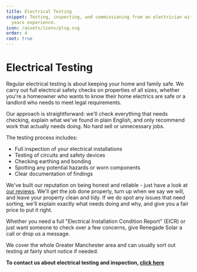 ```yaml
---
title: Electrical Testing
snippet: Testing, inspecting, and commissioning from an electrician with 20+
  years experience.
icon: /assets/icons/plug.svg
order: 4
root: true
---
```

# Electrical Testing

Regular electrical testing is about keeping your home and family safe. We carry out full electrical safety checks on properties of all sizes, whether you're a homeowner who wants to know their home electrics are safe or a landlord who needs to meet legal requirements.

Our approach is straightforward: we'll check everything that needs checking, explain what we've found in plain English, and only recommend work that actually needs doing. No hard sell or unnecessary jobs.

The testing process includes:

- Full inspection of your electrical installations
- Testing of circuits and safety devices
- Checking earthing and bonding
- Spotting any potential hazards or worn components
- Clear documentation of findings

We've built our reputation on being honest and reliable - just have a look at [our reviews](https://maps.app.goo.gl/8j3vvkz4uCafyRPN7). We'll get the job done properly, turn up when we say we will, and leave your property clean and tidy. If we do spot any issues that need sorting, we'll explain exactly what needs doing and why, and give you a fair price to put it right.

Whether you need a full "Electrical Installation Condition Report" (EICR) or just want someone to check over a few concerns, give Renegade Solar a call or drop us a message.

We cover the whole Greater Manchester area and can usually sort out testing at fairly short notice if needed.

**To contact us about electrical testing and inspection, [click here](/contact/)**
